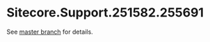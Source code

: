 # Sitecore.Support.251582.255691

See [master branch](https://github.com/sitecoresupport/Sitecore.Support.251582.255691) for details.